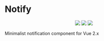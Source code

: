 # Notify
<p align="center">
  <a href="https://www.npmjs.com/package/vue-notifyjs"><img src="https://img.shields.io/npm/v/vue-notifyjs.svg"></a>
  <a href="https://www.npmjs.com/package/vue-notifyjs"><img src="https://img.shields.io/npm/dt/vue-notifyjs.svg"></a>
  <a href="https://www.npmjs.com/package/vue-notifyjs"><img src="https://img.shields.io/badge/license-MIT-blue.svg"></a>
</p>
Minimalist notification component for Vue 2.x
